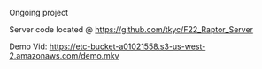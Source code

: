 Ongoing project

Server code located @ https://github.com/tkyc/F22_Raptor_Server

Demo Vid: https://etc-bucket-a01021558.s3-us-west-2.amazonaws.com/demo.mkv
